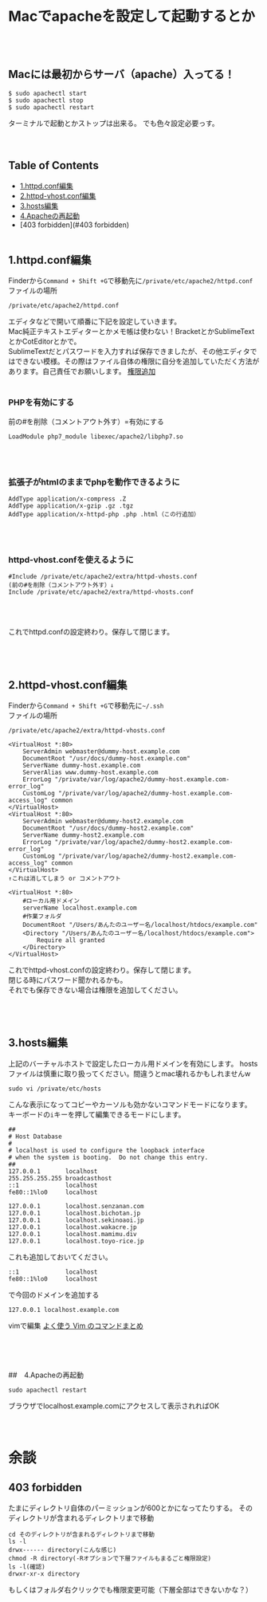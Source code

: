 # Macでapacheを設定して起動するとか
<br><br>
## Macには最初からサーバ（apache）入ってる！
```
$ sudo apachectl start
$ sudo apachectl stop
$ sudo apachectl restart
```
ターミナルで起動とかストップは出来る。
でも色々設定必要っす。
<br><br><br>

## Table of Contents
- [1.httpd.conf編集](#1.httpd.conf編集)
- [2.httpd-vhost.conf編集](#2.httpd-vhost.conf編集)
- [3.hosts編集](#3.hosts編集)
- [4.Apacheの再起動](#4.Apacheの再起動)
- [403 forbidden](#403 forbidden)
<br /><br />


## 1.httpd.conf編集
Finderから`Command + Shift +G`で移動先に`/private/etc/apache2/httpd.conf`<br />
ファイルの場所
```
/private/etc/apache2/httpd.conf
```
エディタなどで開いて順番に下記を設定していきます。<br />
Mac純正テキストエディターとかメモ帳は使わない！BracketとかSublimeTextとかCotEditorとかで。<br />
SublimeTextだとパスワードを入力すれば保存できましたが、その他エディタではできない模様。その際はファイル自体の権限に自分を追加していただく方法があります。自己責任でお願いします。
[権限追加](https://rensrv.com/macos/grant-of-auth-httpdconf/)
<br><br>

### PHPを有効にする
前の#を削除（コメントアウト外す）=有効にする
```
LoadModule php7_module libexec/apache2/libphp7.so
```
<br><br>

### 拡張子がhtmlのままでphpを動作できるように
```
AddType application/x-compress .Z
AddType application/x-gzip .gz .tgz
AddType application/x-httpd-php .php .html（この行追加）
```
<br><br>


### httpd-vhost.confを使えるように
```
#Include /private/etc/apache2/extra/httpd-vhosts.conf
(前の#を削除（コメントアウト外す）↓
Include /private/etc/apache2/extra/httpd-vhosts.conf
```
<br><br>

これでhttpd.confの設定終わり。保存して閉じます。  
<br><br><br>


## 2.httpd-vhost.conf編集
Finderから`Command + Shift +G`で移動先に`~/.ssh`<br />
ファイルの場所
```
/private/etc/apache2/extra/httpd-vhosts.conf
```

```
<VirtualHost *:80>
    ServerAdmin webmaster@dummy-host.example.com
    DocumentRoot "/usr/docs/dummy-host.example.com"
    ServerName dummy-host.example.com
    ServerAlias www.dummy-host.example.com
    ErrorLog "/private/var/log/apache2/dummy-host.example.com-error_log"
    CustomLog "/private/var/log/apache2/dummy-host.example.com-access_log" common
</VirtualHost>
<VirtualHost *:80>
    ServerAdmin webmaster@dummy-host2.example.com
    DocumentRoot "/usr/docs/dummy-host2.example.com"
    ServerName dummy-host2.example.com
    ErrorLog "/private/var/log/apache2/dummy-host2.example.com-error_log"
    CustomLog "/private/var/log/apache2/dummy-host2.example.com-access_log" common
</VirtualHost>
↑これは消してしまう or コメントアウト

<VirtualHost *:80>
    #ローカル用ドメイン
    serverName localhost.example.com
    #作業フォルダ
    DocumentRoot "/Users/あんたのユーザー名/localhost/htdocs/example.com"
	<Directory "/Users/あんたのユーザー名/localhost/htdocs/example.com">
		Require all granted
	</Directory>
</VirtualHost>
```
これでhttpd-vhost.confの設定終わり。保存して閉じます。  
閉じる時にパスワード聞かれるかも。  
それでも保存できない場合は権限を追加してください。  
<br><br><br>


## 3.hosts編集
上記のバーチャルホストで設定したローカル用ドメインを有効にします。
hostsファイルは慎重に取り扱ってください。間違うとmac壊れるかもしれませんw

```
sudo vi /private/etc/hosts
```

こんな表示になってコピーやカーソルも効かないコマンドモードになります。  
キーボードの```i```キーを押して編集できるモードにします。
```
##
# Host Database
#
# localhost is used to configure the loopback interface
# when the system is booting.  Do not change this entry.
##
127.0.0.1       localhost
255.255.255.255 broadcasthost
::1             localhost
fe80::1%lo0     localhost

127.0.0.1       localhost.senzanan.com
127.0.0.1       localhost.bichotan.jp
127.0.0.1       localhost.sekinoaoi.jp
127.0.0.1       localhost.wakacre.jp
127.0.0.1       localhost.mamimu.div
127.0.0.1       localhost.toyo-rice.jp
```
これも追加しておいてください。
```
::1             localhost
fe80::1%lo0     localhost
```
で今回のドメインを追加する
```
127.0.0.1 localhost.example.com
```

vimで編集
[よく使う Vim のコマンドまとめ](https://qiita.com/hide/items/5bfe5b322872c61a6896)

<br><br><br>


##　4.Apacheの再起動
```
sudo apachectl restart
```

ブラウザでlocalhost.example.comにアクセスして表示されればOK
<br><br><br>



# 余談

## 403 forbidden
たまにディレクトリ自体のパーミッションが600とかになってたりする。
そのディレクトリが含まれるディレクトリまで移動
```
cd そのディレクトリが含まれるディレクトリまで移動
ls -l
drwx------ directory(こんな感じ)
chmod -R directory(-Rオプションで下層ファイルもまるごと権限設定)
ls -l(確認)
drwxr-xr-x directory
```
もしくはフォルダ右クリックでも権限変更可能（下層全部はできないかな？）

